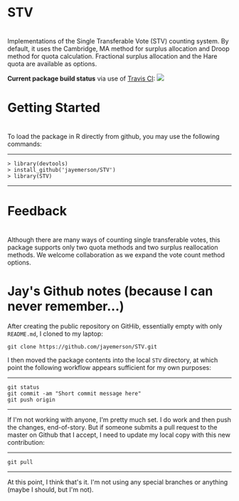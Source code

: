 # STV
#
Implementations of the Single Transferable Vote (STV) counting 
system. By default, it uses the Cambridge, MA method for surplus allocation
and Droop method for quota calculation.  Fractional surplus allocation
and the Hare quota are available as options.

<b>Current package build status</b> via use of
[Travis CI](https://travis-ci.org/jayemerson/STV):
<a href="https://travis-ci.org/jayemerson/STV"><img src="https://travis-ci.org/jayemerson/STV.svg?branch=master"></a>

# Getting Started
#
To load the package in R directly from github, you may use the following commands:

---
    > library(devtools)
    > install_github('jayemerson/STV')
    > library(STV)
---

# Feedback
#
Although there are many ways of counting single transferable votes, this package supports only two quota methods and two surplus reallocation methods. We welcome collaboration as we expand the vote count method options.

# Jay's Github notes (because I can never remember...)

After creating the public repository on GitHib, essentially empty
with only `README.md`, I cloned to my laptop:

    git clone https://github.com/jayemerson/STV.git
    
I then moved the package contents into the local `STV` directory,
at which point the following workflow appears sufficient for my own
purposes:

---
    git status
    git commit -am "Short commit message here"
    git push origin
---

If I'm not working with anyone, I'm pretty much set.  I do work and then
push the changes, end-of-story.  But if someone submits a pull request
to the master on Github that I accept, I need to update my local copy
with this new contribution:

---
    git pull
---

At this point, I think that's it.  I'm not using any special branches
or anything (maybe I should, but I'm not).
